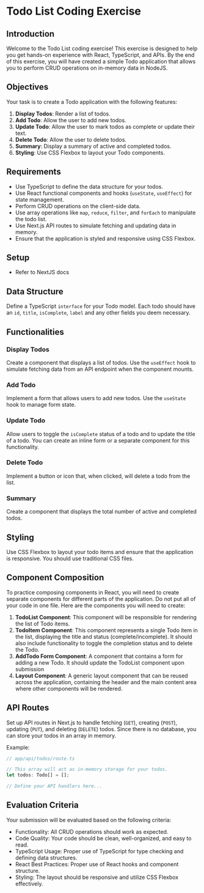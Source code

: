 # Todo List Coding Exercise

## Introduction

Welcome to the Todo List coding exercise! This exercise is designed to help you get hands-on experience with React, TypeScript, and APIs. By the end of this exercise, you will have created a simple Todo application that allows you to perform CRUD operations on in-memory data in NodeJS.

## Objectives

Your task is to create a Todo application with the following features:

1. **Display Todos**: Render a list of todos.
2. **Add Todo**: Allow the user to add new todos.
3. **Update Todo**: Allow the user to mark todos as complete or update their text.
4. **Delete Todo**: Allow the user to delete todos.
5. **Summary**: Display a summary of active and completed todos.
6. **Styling**: Use CSS Flexbox to layout your Todo components.

## Requirements
- Use TypeScript to define the data structure for your todos.
- Use React functional components and hooks (`useState`, `useEffect`) for state management.
- Perform CRUD operations on the client-side data.
- Use array operations like `map`, `reduce`, `filter`, and `forEach` to manipulate the todo list.
- Use Next.js API routes to simulate fetching and updating data in memory.
- Ensure that the application is styled and responsive using CSS Flexbox.

## Setup
- Refer to NextJS docs

## Data Structure

Define a TypeScript `interface` for your Todo model. Each todo should have an `id`, `title`, `isComplete`, `label` and any other fields you deem necessary.

## Functionalities

### Display Todos
Create a component that displays a list of todos. Use the `useEffect` hook to simulate fetching data from an API endpoint when the component mounts.

### Add Todo
Implement a form that allows users to add new todos. Use the `useState` hook to manage form state.

### Update Todo
Allow users to toggle the `isComplete` status of a todo and to update the title of a todo. You can create an inline form or a separate component for this functionality.

### Delete Todo
Implement a button or icon that, when clicked, will delete a todo from the list.

### Summary
Create a component that displays the total number of active and completed todos.

## Styling

Use CSS Flexbox to layout your todo items and ensure that the application is responsive. You should use traditional CSS files.

## Component Composition
To practice composing components in React, you will need to create separate components for different parts of the application. Do not put all of your code in one file. Here are the components you will need to create:

1. **TodoList Component**: This component will be responsible for rendering the list of Todo items.
2. **TodoItem Component**: This component represents a single Todo item in the list, displaying the title and status (complete/incomplete). It should also include functionality to toggle the completion status and to delete the Todo.
3. **AddTodo Form Component**: A component that contains a form for adding a new Todo. It should update the TodoList component upon submission
4. **Layout Component**: A generic layout component that can be reused across the application, containing the header and the main content area where other components will be rendered.

## API Routes

Set up API routes in Next.js to handle fetching (`GET`), creating (`POST`), updating (`PUT`), and deleting (`DELETE`) todos. Since there is no database, you can store your todos in an array in memory.

Example:
```typescript
// app/api/todos/route.ts

// This array will act as in-memory storage for your todos.
let todos: Todo[] = [];

// Define your API handlers here...
```

## Evaluation Criteria

Your submission will be evaluated based on the following criteria:

- Functionality: All CRUD operations should work as expected.
- Code Quality: Your code should be clean, well-organized, and easy to read.
- TypeScript Usage: Proper use of TypeScript for type checking and defining data structures.
- React Best Practices: Proper use of React hooks and component structure.
- Styling: The layout should be responsive and utilize CSS Flexbox effectively.